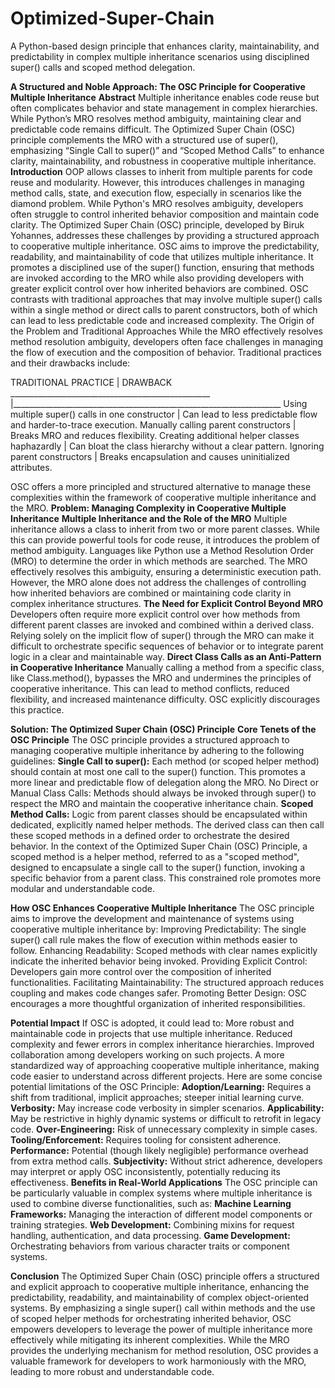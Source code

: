 # Optimized-Super-Chain
A Python-based design principle that enhances clarity, maintainability, and predictability in complex multiple inheritance scenarios using disciplined super() calls and scoped method delegation.

**A Structured and Noble Approach: The OSC Principle for Cooperative Multiple Inheritance**
**Abstract**
Multiple inheritance enables code reuse but often complicates behavior and state management in complex hierarchies. While Python’s MRO resolves method ambiguity, maintaining clear and predictable code remains difficult. The Optimized Super Chain (OSC) principle complements the MRO with a structured use of super(), emphasizing “Single Call to super()” and “Scoped Method Calls” to enhance clarity, maintainability, and robustness in cooperative multiple inheritance.
**Introduction**
OOP allows classes to inherit from multiple parents for code reuse and modularity. However, this introduces challenges in managing method calls, state, and execution flow, especially in scenarios like the diamond problem. While Python's MRO resolves ambiguity, developers often struggle to control inherited behavior composition and maintain code clarity. 
The Optimized Super Chain (OSC) principle, developed by Biruk Yohannes, addresses these challenges by providing a structured approach to cooperative multiple inheritance. OSC aims to improve the predictability, readability, and maintainability of code that utilizes multiple inheritance. It promotes a disciplined use of the super() function, ensuring that methods are invoked according to the MRO while also providing developers with greater explicit control over how inherited behaviors are combined. OSC contrasts with traditional approaches that may involve multiple super() calls within a single method or direct calls to parent constructors, both of which can lead to less predictable code and increased complexity.
The Origin of the Problem and Traditional Approaches
While the MRO effectively resolves method resolution ambiguity, developers often face challenges in managing the flow of execution and the composition of behavior. Traditional practices and their drawbacks include:

TRADITIONAL PRACTICE                               | DRAWBACK
__________________________________________________ |___________________________________________________________________
Using multiple super() calls in one constructor    |  Can lead to less predictable flow and harder-to-trace execution.
Manually calling parent constructors               |  Breaks MRO and reduces flexibility.
Creating additional helper classes haphazardly     |  Can bloat the class hierarchy without a clear pattern.
Ignoring parent constructors                       |  Breaks encapsulation and causes uninitialized attributes.

OSC offers a more principled and structured alternative to manage these complexities within the framework of cooperative multiple inheritance and the MRO.
**Problem: Managing Complexity in Cooperative Multiple Inheritance**
**Multiple Inheritance and the Role of the MRO**
Multiple inheritance allows a class to inherit from two or more parent classes. While this can provide powerful tools for code reuse, it introduces the problem of method ambiguity. Languages like Python use a Method Resolution Order (MRO) to determine the order in which methods are searched. The MRO effectively resolves this ambiguity, ensuring a deterministic execution path. However, the MRO alone does not address the challenges of controlling how inherited behaviors are combined or maintaining code clarity in complex inheritance structures.
**The Need for Explicit Control Beyond MRO**
Developers often require more explicit control over how methods from different parent classes are invoked and combined within a derived class. Relying solely on the implicit flow of super() through the MRO can make it difficult to orchestrate specific sequences of behavior or to integrate parent logic in a clear and maintainable way.
**Direct Class Calls as an Anti-Pattern in Cooperative Inheritance**
Manually calling a method from a specific class, like Class.method(), bypasses the MRO and undermines the principles of cooperative inheritance. This can lead to method conflicts, reduced flexibility, and increased maintenance difficulty. OSC explicitly discourages this practice.

**Solution: The Optimized Super Chain (OSC) Principle**
**Core Tenets of the OSC Principle**
The OSC principle provides a structured approach to managing cooperative multiple inheritance by adhering to the following guidelines:
**Single Call to super():** Each method (or scoped helper method) should contain at most one call to the super() function. This promotes a more linear and predictable flow of delegation along the MRO.
No Direct or Manual Class Calls: Methods should always be invoked through super() to respect the MRO and maintain the cooperative inheritance chain.
**Scoped Method Calls:** Logic from parent classes should be encapsulated within dedicated, explicitly named helper methods. The derived class can then call these scoped methods in a defined order to orchestrate the desired behavior.
In the context of the Optimized Super Chain (OSC) Principle, a scoped method is a helper method, referred to as a "scoped method", designed to encapsulate a single call to the super() function, invoking a specific behavior from a parent class. This constrained role promotes more modular and understandable code.

**How OSC Enhances Cooperative Multiple Inheritance**
The OSC principle aims to improve the development and maintenance of systems using cooperative multiple inheritance by:
Improving Predictability: The single super() call rule makes the flow of execution within methods easier to follow.
Enhancing Readability: Scoped methods with clear names explicitly indicate the inherited behavior being invoked.
Providing Explicit Control: Developers gain more control over the composition of inherited functionalities.
Facilitating Maintainability: The structured approach reduces coupling and makes code changes safer.
Promoting Better Design: OSC encourages a more thoughtful organization of inherited responsibilities.

**Potential Impact**
If OSC is adopted, it could lead to:
More robust and maintainable code in projects that use multiple inheritance.
Reduced complexity and fewer errors in complex inheritance hierarchies.
Improved collaboration among developers working on such projects.
A more standardized way of approaching cooperative multiple inheritance, making code easier to understand across different projects.
Here are some concise potential limitations of the OSC Principle:
**Adoption/Learning:** Requires a shift from traditional, implicit approaches; steeper initial learning curve.
**Verbosity:** May increase code verbosity in simpler scenarios.
**Applicability:** May be restrictive in highly dynamic systems or difficult to retrofit in legacy code.
**Over-Engineering:** Risk of unnecessary complexity in simple cases.
**Tooling/Enforcement:** Requires tooling for consistent adherence.
**Performance:** Potential (though likely negligible) performance overhead from extra method calls.
**Subjectivity:** Without strict adherence, developers may interpret or apply OSC inconsistently, potentially reducing its effectiveness.
**Benefits in Real-World Applications**
The OSC principle can be particularly valuable in complex systems where multiple inheritance is used to combine diverse functionalities, such as:
**Machine Learning Frameworks:** Managing the interaction of different model components or training strategies.
**Web Development:** Combining mixins for request handling, authentication, and data processing.
**Game Development:** Orchestrating behaviors from various character traits or component systems.

**Conclusion**
The Optimized Super Chain (OSC) principle offers a structured and explicit approach to cooperative multiple inheritance, enhancing the predictability, readability, and maintainability of complex object-oriented systems. By emphasizing a single super() call within methods and the use of scoped helper methods for orchestrating inherited behavior, OSC empowers developers to leverage the power of multiple inheritance more effectively while mitigating its inherent complexities. While the MRO provides the underlying mechanism for method resolution, OSC provides a valuable framework for developers to work harmoniously with the MRO, leading to more robust and understandable code.
